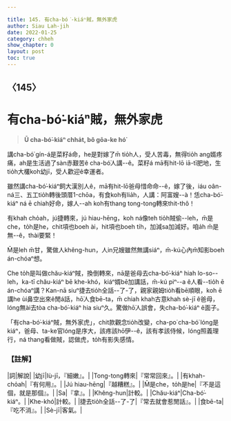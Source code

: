 ```yaml
---

title: 145. 有cha-bó͘-kiáⁿ賊，無外家虎
author: Siau Lah-jih
date: 2022-01-25
category: chheh
show_chapter: 0
layout: post
toc: true
---
```

  
## 〈145〉
# 有cha-bó͘-kiáⁿ賊，無外家虎
>**Ū cha-bó͘-kiáⁿ chha̍t, bô gōa-ke hó͘**

講cha-bó͘ gín-á是菜籽á命，he是對嫁了m̄ tio̍h人，受人苦毒，無得tio̍h ang婿疼痛，ah是生活過了sàn赤艱苦ê cha-bó͘人講--ê。菜籽á mā有hit-lō iā-tī肥地，生tio̍h大欉koh幼jī，受人歡迎ê幸運者。

雖然講cha-bó͘-kiáⁿ飼大漢別人ê，mā有hit-lō爸母惜命命--ê，嫁了後，iáu oân-ná三、五工tio̍h轉後頭厝1-chōa，有食koh有lia̍h，人講：阿富嫂--à！恁cha-bó͘-kiáⁿ ná ē chiah好命，嫁人--ah koh有thang tong-tong轉來thit-thô！

有khah cho̍ah，jú捷轉來，jú hiau-hēng，koh ná像teh tio̍h賊偷--leh，m̄是che，to̍h是he，chit項也boeh ài，hit項也boeh ti̍h，加減sa加減好。咱a̍h m̄是無--ê，thài要緊！

M̄是leh m̄甘，驚做人khêng-hun，人in兄嫂雖然無講siáⁿ，m̄-kú心內m̄知影boeh án-chóaⁿ想。

Che to̍h是叫做chău-kiáⁿ賊，換倒轉來，nā是爸母去cha-bó͘-kiáⁿ hiah lo-so--leh，ka-tī chău-kiáⁿ bē khe-khó，kiáⁿ婿bē加講話，m̄-kú piⁿ--a ê人看--tio̍h ē án-chóaⁿ講？Kan-nā siuⁿ捷去tio̍h全話--了-了，親家親姆tio̍h看bē順眼，koh ē講he ùi鼻空出來ê閒á話，hō͘人食bē-ta，m̄ chiah khah古意khah sè-jī ê爸母，lóng無ài去tòa cha-bó͘-kiáⁿ hia siuⁿ久。驚做hō͘人誤會，失cha-bó͘-kiáⁿ ê面子。

「有cha-bó͘-kiáⁿ賊，無外家虎」，chit款觀念tio̍h改變，cha-po͘ cha-bó͘ lóng是kiáⁿ，爸母、ta-ke官lóng是序大，該疼該hō͘伊--ê，該有孝該侍候，lóng照義理行，ná thang看做賊，認做虎，to̍h有影失感情。

### 【註解】

|詞|解說|
|幼jī|Iù-jī，『細嫩』。|
|Tong-tong轉來|『常常回來』。|
|有khah-cho̍ah|『有何用』。|
|Jú hiau-hēng|『越糟糕』。|
|M̄是che，to̍h是he|『不是這個，就是那個』。|
|Sa|『拿』。|
|Khêng-hun|計較。|
|Chău-kiáⁿ|Cha-bó͘-kiáⁿ。|
|Khe-khó|計較。|
|捷去tio̍h全話--了-了|『常去就會惹閒話』。|
|食bē-ta|『吃不消』。|
|Sè-jī|客氣。|